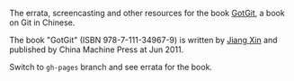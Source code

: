 The errata, screencasting and other resources for the book [GotGit](http://gotgit.github.com/gotgit/),
a book on Git in Chinese.

The book "GotGit" (ISBN 978-7-111-34967-9) is written by [Jiang Xin](http://weibo.com/gotgit/)
and published by China Machine Press at Jun 2011.  

Switch to ``gh-pages`` branch and see errata for the book.
